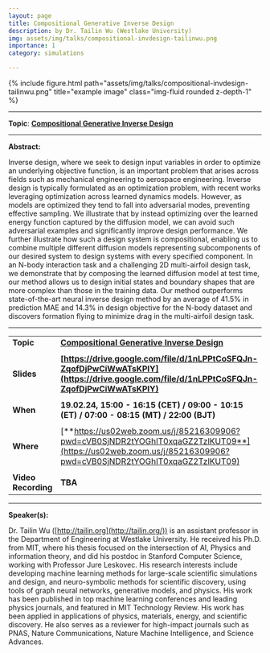 ```yaml
---
layout: page
title: Compositional Generative Inverse Design
description: by Dr. Tailin Wu (Westlake University)
img: assets/img/talks/compositional-invdesign-tailinwu.png
importance: 1
category: simulations

---
```




<div class="row">
    <div class="col-sm mt-3 mt-md-0">
        {% include figure.html path="assets/img/talks/compositional-invdesign-tailinwu.png" title="example image" class="img-fluid rounded z-depth-1" %}
    </div>
</div>
<hr>



**Topic**:  [**Compositional Generative Inverse Design**](https://arxiv.org/abs/2401.13171)



<hr>

**Abstract:**  

Inverse design, where we seek to design input variables in order to optimize an underlying objective function, is an important problem that arises across fields such as mechanical engineering to aerospace engineering. Inverse design is typically formulated as an optimization problem, with recent works leveraging optimization across learned dynamics models. However, as models are optimized they tend to fall into adversarial modes, preventing effective sampling. We illustrate that by instead optimizing over the learned energy function captured by the diffusion model, we can avoid such adversarial examples and significantly improve design performance. We further illustrate how such a design system is compositional, enabling us to combine multiple different diffusion models representing subcomponents of our desired system to design systems with every specified component. In an N-body interaction task and a challenging 2D multi-airfoil design task, we demonstrate that by composing the learned diffusion model at test time, our method allows us to design initial states and boundary shapes that are more complex than those in the training data. Our method outperforms state-of-the-art neural inverse design method by an average of 41.5% in prediction MAE and 14.3% in design objective for the N-body dataset and discovers formation flying to minimize drag in the multi-airfoil design task.



<hr>


|                     |                                                              |
| ------------------- | ------------------------------------------------------------ |
| **Topic**           | [**Compositional Generative Inverse Design**](https://arxiv.org/abs/2401.13171) |
|                     |                                                              |
| **Slides**          | **[https://drive.google.com/file/d/1nLPPtCoSFQJn-ZqofDjPwCiWwATsKPIY](https://drive.google.com/file/d/1nLPPtCoSFQJn-ZqofDjPwCiWwATsKPIY)** |
|                     |                                                              |
| **When**            | **19.02.24, 15:00 - 16:15 (CET) / 09:00 - 10:15 (ET) / 07:00 - 08:15 (MT) / 22:00 (BJT)** |
|                     |                                                              |
| **Where**           | [**https://us02web.zoom.us/j/85216309906?pwd=cVB0SjNDR2tYOGhIT0xqaGZ2TzlKUT09**](https://us02web.zoom.us/j/85216309906?pwd=cVB0SjNDR2tYOGhIT0xqaGZ2TzlKUT09) |
|                     |                                                              |
| **Video Recording** | **TBA**                                                      |

<hr>

**Speaker(s):**

Dr. Tailin Wu ([http://tailin.org](http://tailin.org/)) is an assistant professor in the Department of Engineering at Westlake University. He received his Ph.D. from MIT, where his thesis focused on the intersection of AI, Physics and information theory, and did his postdoc in Stanford Computer Science, working with Professor Jure Leskovec. His research interests include developing machine learning methods for large-scale scientific simulations and design, and neuro-symbolic methods for scientific discovery, using tools of graph neural networks, generative models, and physics. His work has been published in top machine learning conferences and leading physics journals, and featured in MIT Technology Review. His work has been applied in applications of physics, materials, energy, and scientific discovery. He also serves as a reviewer for high-impact journals such as PNAS, Nature Communications, Nature Machine Intelligence, and Science Advances.
